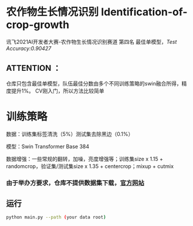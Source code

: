 # 农作物生长情况识别 Identification-of-crop-growth
讯飞2021AI开发者大赛-农作物生长情况识别赛道 第四名
最佳单模型，*Test Accuracy:0.90427*

## ATTENTION ： 
仓库只包含最佳单模型，队伍最佳分数由多个不同训练策略的swin融合所得，精度提升1%。
CV刚入门，所以方法比较简单

# 训练策略
数据：训练集标签清洗（5%）测试集去除黑边（0.1%）

模型：Swin Transformer Base 384

数据增强：一些常规的翻转，加噪，亮度增强等；训练集size x 1.15 + randomcrop，验证集/测试集size x 1.35 + centercrop；mixup + cutmix

### 由于举办方要求，仓库不提供数据集下载，[官方网站](http://challenge.xfyun.cn/topic/info?type=crop)

## 运行
```bash
python main.py --path (your data root)
